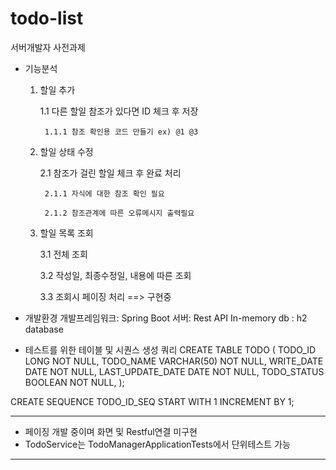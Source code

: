 # todo-list
서버개발자 사전과제
* 기능분석 
	1. 할일 추가
	
		1.1 다른 할일 참조가 있다면 ID 체크 후 저장
		
			1.1.1 참조 확인용 코드 만들기 ex) @1 @3 
	2. 할일 상태 수정
	
		2.1 참조가 걸린 할일 체크 후 완료 처리 
		
			2.1.1 자식에 대한 참조 확인 필요 
			
			2.1.2 참조관계에 따른 오류메시지 출력필요 
			
	3. 할일 목록 조회 
	
		3.1 전체 조회
		
		3.2 작성일, 최종수정일, 내용에 따른 조회
		
		3.3 조회시 페이징 처리 ==> 구현중 
		
* 개발환경
 개발프레임워크: Spring Boot
 서버: Rest API
 In-memory db : h2 database
 
* 테스트를 위한 테이블 및 시퀀스 생성 쿼리 
CREATE TABLE TODO ( 
   TODO_ID LONG NOT NULL, 
   TODO_NAME VARCHAR(50) NOT NULL, 
   WRITE_DATE DATE NOT NULL,
   LAST_UPDATE_DATE DATE NOT NULL,
   TODO_STATUS BOOLEAN NOT NULL,
);

CREATE SEQUENCE TODO_ID_SEQ START WITH 1 INCREMENT BY 1; 

*********************************************************
* 페이징 개발 중이며 화면 및 Restful연결 미구현 
* TodoService는 TodoManagerApplicationTests에서 단위테스트 가능
*********************************************************
